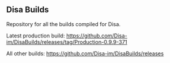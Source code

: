 ## Disa Builds

Repository for all the builds compiled for Disa.

Latest production build: https://github.com/Disa-im/DisaBuilds/releases/tag/Production-0.9.9-371

All other builds: https://github.com/Disa-im/DisaBuilds/releases
